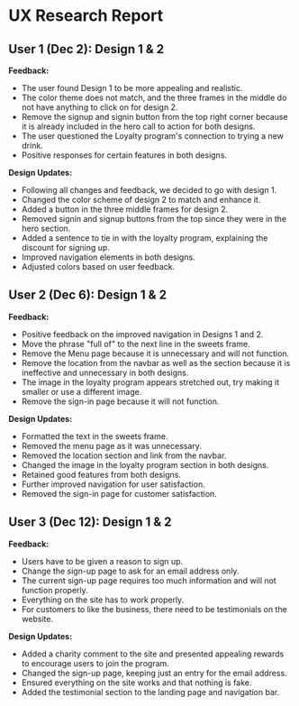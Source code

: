 # UX Research Report

## User 1 (Dec 2): Design 1 & 2
**Feedback:**
- The user found Design 1 to be more appealing and realistic.
- The color theme does not match, and the three frames in the middle do not have anything to click on for design 2.
- Remove the signup and signin button from the top right corner because it is already included in the hero call to action for both designs.
- The user questioned the Loyalty program's connection to trying a new drink.
- Positive responses for certain features in both designs.

**Design Updates:**
- Following all changes and feedback, we decided to go with design 1.
- Changed the color scheme of design 2 to match and enhance it.
- Added a button in the three middle frames for design 2.
- Removed signin and signup buttons from the top since they were in the hero section.
- Added a sentence to tie in with the loyalty program, explaining the discount for signing up.
- Improved navigation elements in both designs.
- Adjusted colors based on user feedback.

## User 2 (Dec 6): Design 1 & 2
**Feedback:**
- Positive feedback on the improved navigation in Designs 1 and 2.
- Move the phrase "full of" to the next line in the sweets frame.
- Remove the Menu page because it is unnecessary and will not function.
- Remove the location from the navbar as well as the section because it is ineffective and unnecessary in both designs.
- The image in the loyalty program appears stretched out, try making it smaller or use a different image.
- Remove the sign-in page because it will not function.

**Design Updates:**
- Formatted the text in the sweets frame.
- Removed the menu page as it was unnecessary.
- Removed the location section and link from the navbar.
- Changed the image in the loyalty program section in both designs.
- Retained good features from both designs.
- Further improved navigation for user satisfaction.
- Removed the sign-in page for customer satisfaction.

## User 3 (Dec 12): Design 1 & 2
**Feedback:**
- Users have to be given a reason to sign up.
- Change the sign-up page to ask for an email address only.
- The current sign-up page requires too much information and will not function properly.
- Everything on the site has to work properly.
- For customers to like the business, there need to be testimonials on the website.

**Design Updates:**
- Added a charity comment to the site and presented appealing rewards to encourage users to join the program.
- Changed the sign-up page, keeping just an entry for the email address.
- Ensured everything on the site works and that nothing is fake.
- Added the testimonial section to the landing page and navigation bar.

